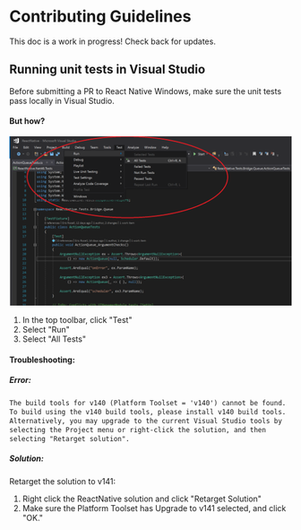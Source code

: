 # Contributing Guidelines

This doc is a work in progress! Check back for updates.

## Running unit tests in Visual Studio
Before submitting a PR to React Native Windows, make sure the unit tests pass locally in Visual Studio.

#### But how?
![Run All Tests](img/RunTests.png)
1. In the top toolbar, click "Test"
2. Select "Run"
3. Select "All Tests"

#### Troubleshooting:
##### Error:
```
The build tools for v140 (Platform Toolset = 'v140') cannot be found. To build using the v140 build tools, please install v140 build tools.  Alternatively, you may upgrade to the current Visual Studio tools by selecting the Project menu or right-click the solution, and then selecting "Retarget solution".		

```
##### Solution:
Retarget the solution to v141:
1. Right click the ReactNative solution and click "Retarget Solution"
2. Make sure the Platform Toolset has Upgrade to v141 selected, and click "OK."